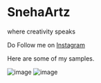 # SnehaArtz
where creativity speaks

Do Follow me on [Instagram](https://instagram.com/snehasahoo97)

Here are some of my samples.

![image](https://user-images.githubusercontent.com/46858011/97068639-12161d80-15e7-11eb-9d64-ad22b698308e.png)
![image](https://user-images.githubusercontent.com/46858011/97068825-a9c83b80-15e8-11eb-8c8a-6830197fa10d.png)
